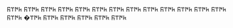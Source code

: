 𐱅𐰇𐰼𐰜
𐱅𐰇𐰼𐰜
𐱅𐰇𐰼𐰜
𐱅𐰇𐰼𐰜
𐱅𐰇𐰼𐰜
𐱅𐰇𐰼𐰜
𐱅𐰇𐰼𐰜
𐱅𐰇𐰼𐰜
𐱅𐰇𐰼𐰜
𐱅𐰇𐰼𐰜
𐱅𐰇𐰼𐰜
𐱅𐰇𐰼𐰜
𐱅𐰇𐰼𐰜
𐱅𐰇𐰼𐰜
𐱅𐰇𐰼𐰜
𐱅𐰇𐰼𐰜
𐱅𐰇𐰼𐰜
𐱅𐰇𐰼𐰜
𐱅𐰇𐰼�
𐱅𐰇𐰼𐰜
